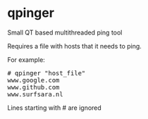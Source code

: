qpinger
======

Small QT based multithreaded ping tool

Requires a file with hosts that it needs to ping.


For example:

<pre>
# qpinger "host_file"
www.google.com
www.github.com
www.surfsara.nl
</pre>

Lines starting with # are ignored
